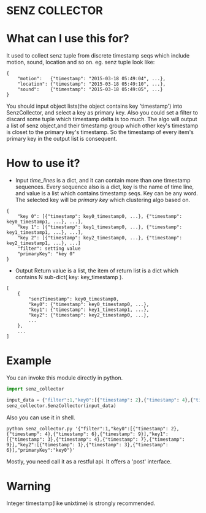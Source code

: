 SENZ COLLECTOR
===

# What can I use this for?
It used to collect senz tuple from discrete timestamp seqs which include motion, sound, location and so on.
eg. senz tuple look like:
```
{
    "motion":   {"timestamp": "2015-03-18 05:49:04", ...},
    "location": {"timestamp": "2015-03-18 05:49:10", ...},
    "sound":    {"timestamp": "2015-03-18 05:49:05", ...}
}
```
You should input object lists(the object contains key 'timestamp') into SenzCollector, and select a key as primary key.
Also you could set a filter to discard some tuple which timestamp delta is too much.
The algo will output a list of senz object,and their timestamp group which other key's timestamp is closet to the primary key's timestamp.
So the timestamp of every item's primary key in the output list is consequent.

# How to use it?
- Input
*time_lines* is a dict, and it can contain more than one timestamp sequences.
Every sequence also is a dict, key is the name of time line, and value is a list which contains timestamp seqs.
Key can be any word. The selected key will be *primary key* which clustering algo based on.
```
{
    "key 0": [{"timestamp": key0_timestamp0, ...}, {"timestamp": key0_timestamp1, ...}, ...],
    "key 1": [{"timestamp": key1_timestamp0, ...}, {"timestamp": key1_timestamp1, ...}, ...],
    "key 2": [{"timestamp": key2_timestamp0, ...}, {"timestamp": key2_timestamp1, ...}, ...]
    "filter": setting value
    "primaryKey": "key 0"
}
```
- Output
Return value is a list, the item of return list is a dict which contains N sub-dict( key: key_timestamp ).
```
[
    {
        "senzTimestamp": key0_timestamp0,
        "key0": {"timestamp": key0_timestamp0, ...},
        "key1": {"timestamp": key1_timestamp1, ...},
        "key2": {"timestamp": key2_timestamp0, ...},
        ...
    },
    ...
]
```

# Example
You can invoke this module directly in python.
```python
import senz_collector

input_data = {"filter":1,"key0":[{"timestamp": 2},{"timestamp": 4},{"timestamp": 6},{"timestamp": 9}],"key1":[{"timestamp": 3},{"timestamp": 4},{"timestamp": 7},{"timestamp": 9}],"key2":[{"timestamp": 1},{"timestamp": 3},{"timestamp": 6}],"primaryKey":"key0"}
senz_collector.SenzCollector(input_data)
```
Also you can use it in shell.
```shell
python senz_collector.py '{"filter":1,"key0":[{"timestamp": 2},{"timestamp": 4},{"timestamp": 6},{"timestamp": 9}],"key1":[{"timestamp": 3},{"timestamp": 4},{"timestamp": 7},{"timestamp": 9}],"key2":[{"timestamp": 1},{"timestamp": 3},{"timestamp": 6}],"primaryKey":"key0"}'
```
Mostly, you need call it as a restful api. It offers a 'post' interface.

# Warning
Integer timestamp(like unixtime) is strongly recommended.